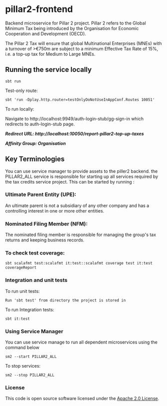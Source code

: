 # pillar2-frontend
Backend microservice for Pillar 2  project. Pillar 2 refers to the Global Minimum Tax being introduced by the Organisation for Economic Cooperation and Development (OECD).

The Pillar 2 Tax will ensure that global Multinational Enterprises (MNEs) with a turnover of >€750m are subject to a minimum Effective Tax Rate of 15%, i.e. a top-up tax for Medium to Large MNEs.

## Running the service locally

    sbt run
Test-only route:

    sbt 'run -Dplay.http.router=testOnlyDoNotUseInAppConf.Routes 10051'
To run locally:

Navigate to http://localhost:9949/auth-login-stub/gg-sign-in which redirects to auth-login-stub page.


***Redirect URL: http://localhost:10050/report-pillar2-top-up-taxes***

***Affinity Group: Organisation***


## Key Terminologies

You can use service manager to provide assets to the piller2 backend. the PILLAR2_ALL service is responsible for starting up all services required by the tax credits service project.
This can be started by running :


### Ultimate Parent Entity (UPE):
An ultimate parent is not a subsidiary of any other company and has a controlling interest in one or more other entities.
### Nominated Filing Member (NFM):
The nominated filing member is responsible for managing the group's tax returns and keeping business records.
### To check test coverage:

`sbt scalafmt test:scalafmt it:test::scalafmt coverage test it:test coverageReport`

### Integration and unit tests

To run unit tests:

    Run 'sbt test' from directory the project is stored in
To run Integration tests:

    sbt it:test

### Using Service Manager

You can use service manage to run all dependent microservices using the command below

    sm2 --start PILLAR2_ALL
To stop services:

    sm2 --stop PILLAR2_ALL


### License

This code is open source software licensed under the [Apache 2.0 License]("http://www.apache.org/licenses/LICENSE-2.0.html").